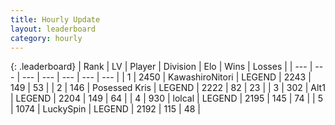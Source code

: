 ```yaml
---
title: Hourly Update
layout: leaderboard
category: hourly
---
```


{: .leaderboard}
| Rank | LV | Player | Division | Elo | Wins | Losses |
| --- | --- | --- | --- | --- | --- | --- |
| <span data-change="0">1</span> | 2450 | <span title="ID: 164871">KawashiroNitori</span> | LEGEND | <span data-change="0">2243</span> | <span data-change="0">149</span> | <span data-change="0">53</span> |
| <span data-change="0">2</span> | 146 | <span title="ID: 402846">Posessed Kris</span> | LEGEND | <span data-change="0">2222</span> | <span data-change="0">82</span> | <span data-change="0">23</span> |
| <span data-change="0">3</span> | 302 | <span title="ID: 443550">Alt1</span> | LEGEND | <span data-change="0">2204</span> | <span data-change="0">149</span> | <span data-change="0">64</span> |
| <span data-change="0">4</span> | 930 | <span title="ID: 487583">lolcal</span> | LEGEND | <span data-change="0">2195</span> | <span data-change="0">145</span> | <span data-change="0">74</span> |
| <span data-change="0">5</span> | 1074 | <span title="ID: 498412">LuckySpin</span> | LEGEND | <span data-change="0">2192</span> | <span data-change="0">115</span> | <span data-change="0">48</span> |